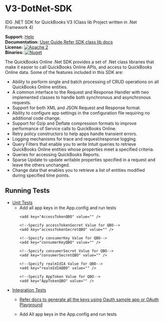 V3-DotNet-SDK
=============

IDG .NET SDK for QuickBooks V3
(Class lib Project written in .Net Framework 4)

**Support:** [Help](https://help.developer.intuit.com/s/) <br/>
**Documentation:** [User Guide](https://developer.intuit.com/docs/0100_quickbooks_online/0400_tools/0005_sdks),[Refer SDK class lib docs](https://github.com/intuit/QuickBooks-V3-DotNET-SDK/tree/master/IPPDotNetDevKitCSV3/Class%20Lib%20Docs)<br/>
**License:** [![Apache 2](http://img.shields.io/badge/license-Apache%202-brightgreen.svg)](http://www.apache.org/licenses/LICENSE-2.0) <br/>
**Binaries:** [![Nuget](https://img.shields.io/badge/Nuget-2.9.0-blue.svg)](https://www.nuget.org/packages/IppDotNetSdkForQuickBooksApiV3)<br/>


The QuickBooks Online .Net SDK provides a set of .Net class libraries that make it easier to call QuickBooks Online APIs, and access to QuickBooks Online data. Some of the features included in this SDK are:

* Ability to perform single and batch processing of CRUD operations on all QuickBooks Online entities.
* A common interface to the Request and Response Handler with two implemented classes to handle both synchronous and asynchronous requests.
* Support for both XML and JSON Request and Response format.
* Ability to configure app settings in the configuration file requiring no additional code change.
* Support for Gzip and Deflate compression formats to improve performance of Service calls to QuickBooks Online.
* Retry policy constructors to help apps handle transient errors.
* Logging mechanisms for trace and request/response logging.
* Query Filters that enable you to write Intuit queries to retrieve QuickBooks Online entities whose properties meet a specified criteria.
* Queries for accessing QuickBooks Reports.
* Sparse Update to update writable properties specified in a request and leave the others unchanged.
* Change data that enables you to retrieve a list of entities modified during specified time points.

## Running Tests
* [Unit Tests](https://github.com/IntuitDeveloper/V3-DotNet-SDK/tree/master/IPPDotNetDevKitCSV3/Code)
  * Add all app keys in the App.config and run tests
      <!--Specify AccessToken Value for QBO-->
        <add key="AccessTokenQBO" value="" />

        <!--Specify accessTokenSecret Value for QBO-->
        <add key="accessTokenSecretQBO" value="" />

        <!--Specify consumerKey Value for QBO-->
        <add key="consumerKeyQBO" value="" />

        <!--Specify consumerSecret Value for QBO-->
        <add key="consumerSecretQBO" value="" />

        <!--Specify realmIdIA Value for QBO-->
        <add key="realmIdIAQBO" value="" />   

        <!--Specify AppToken Value for QBO-->
        <add key="AppTokenQBO" value="" />
    
* [Integration Tests](https://github.com/IntuitDeveloper/V3-DotNet-SDK/tree/master/IPPDotNetDevKitCSV3/Test/Intuit.Ipp.Test)
  * [Refer docs to generate all the keys using Oauth sample app or OAuth Playground](https://developer.intuit.com/docs/0100_quickbooks_online/0400_tools/0005_sdks/0010.net_tools/0001_quick_start)
  
  * Add All app keys in the App.config and run tests
    <add key="ConsumerKeyQBO" value="" />
    <add key="ConsumerSecretQBO" value="" />
    <add key="AccessTokenQBO" value="" />
    <add key="AccessTokenSecretQBO" value="" />
    <add key="realmIdIAQBO" value="" />






